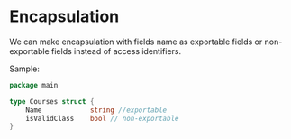 # Encapsulation

We can make encapsulation with fields name as exportable fields or non-exportable fields instead of access identifiers. 

Sample:

```Go
package main

type Courses struct {
	Name            string //exportable
	isValidClass    bool // non-exportable
}
```


